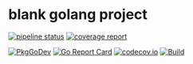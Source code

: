 # blank golang project

[![pipeline status](https://gitlab.com/egnd/go-project/badges/master/pipeline.svg)](https://gitlab.com/egnd/go-project/-/tree/master)
[![coverage report](https://gitlab.com/egnd/go-project/badges/master/coverage.svg)](https://gitlab.com/egnd/go-project/-/tree/master)

[![PkgGoDev](https://pkg.go.dev/badge/github.com/egnd/go-project)](https://pkg.go.dev/github.com/egnd/go-project?tab=doc)
[![Go Report Card](https://goreportcard.com/badge/github.com/egnd/go-project)](https://goreportcard.com/report/github.com/egnd/go-project)
[![codecov.io](https://codecov.io/github/egnd/go-project/coverage.svg?branch=master)](https://codecov.io/gh/egnd/go-project?branch=master)
[![Build](https://github.com/egnd/go-project/workflows/Pipeline/badge.svg)](https://github.com/egnd/go-project/actions?query=workflow%3APipeline)
